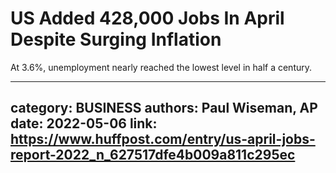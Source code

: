# US Added 428,000 Jobs In April Despite Surging Inflation

At 3.6%, unemployment nearly reached the lowest level in half a century.

---
category: BUSINESS
authors: Paul Wiseman, AP
date: 2022-05-06
link: https://www.huffpost.com/entry/us-april-jobs-report-2022_n_627517dfe4b009a811c295ec
---
